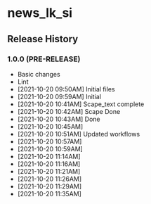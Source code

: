 # news_lk_si

## Release History

### 1.0.0 (PRE-RELEASE)
  * Basic changes
  * Lint
  *  [2021-10-20 09:50AM] Initial files
  *  [2021-10-20 09:59AM] Initial
  *  [2021-10-20 10:41AM] Scape_text complete
  *  [2021-10-20 10:42AM] Scape Done
  *  [2021-10-20 10:43AM] Done
  *  [2021-10-20 10:45AM] 
  *  [2021-10-20 10:51AM] Updated workflows
  *  [2021-10-20 10:57AM] 
  *  [2021-10-20 10:59AM] 
  *  [2021-10-20 11:14AM] 
  *  [2021-10-20 11:16AM] 
  *  [2021-10-20 11:21AM] 
  *  [2021-10-20 11:26AM] 
  *  [2021-10-20 11:29AM] 
  *  [2021-10-20 11:35AM] 
